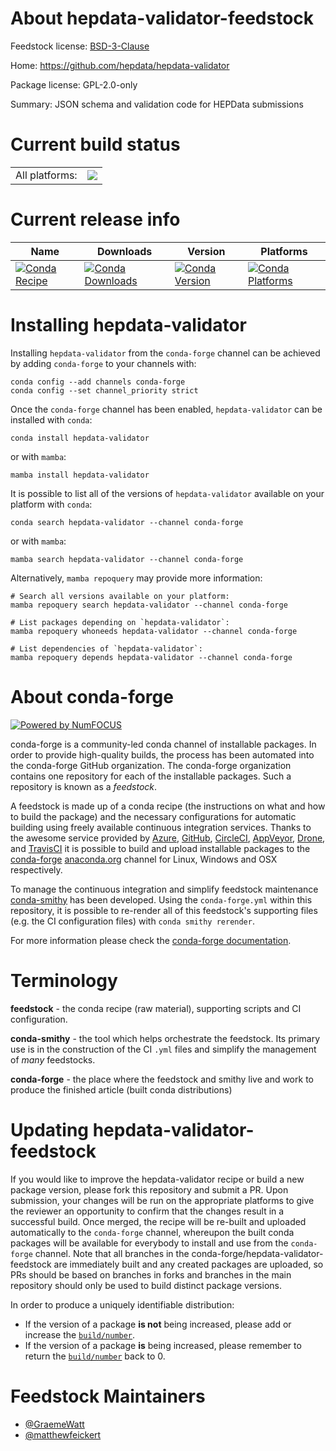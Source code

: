 About hepdata-validator-feedstock
=================================

Feedstock license: [BSD-3-Clause](https://github.com/conda-forge/hepdata-validator-feedstock/blob/main/LICENSE.txt)

Home: https://github.com/hepdata/hepdata-validator

Package license: GPL-2.0-only

Summary: JSON schema and validation code for HEPData submissions

Current build status
====================


<table><tr><td>All platforms:</td>
    <td>
      <a href="https://dev.azure.com/conda-forge/feedstock-builds/_build/latest?definitionId=22307&branchName=main">
        <img src="https://dev.azure.com/conda-forge/feedstock-builds/_apis/build/status/hepdata-validator-feedstock?branchName=main">
      </a>
    </td>
  </tr>
</table>

Current release info
====================

| Name | Downloads | Version | Platforms |
| --- | --- | --- | --- |
| [![Conda Recipe](https://img.shields.io/badge/recipe-hepdata--validator-green.svg)](https://anaconda.org/conda-forge/hepdata-validator) | [![Conda Downloads](https://img.shields.io/conda/dn/conda-forge/hepdata-validator.svg)](https://anaconda.org/conda-forge/hepdata-validator) | [![Conda Version](https://img.shields.io/conda/vn/conda-forge/hepdata-validator.svg)](https://anaconda.org/conda-forge/hepdata-validator) | [![Conda Platforms](https://img.shields.io/conda/pn/conda-forge/hepdata-validator.svg)](https://anaconda.org/conda-forge/hepdata-validator) |

Installing hepdata-validator
============================

Installing `hepdata-validator` from the `conda-forge` channel can be achieved by adding `conda-forge` to your channels with:

```
conda config --add channels conda-forge
conda config --set channel_priority strict
```

Once the `conda-forge` channel has been enabled, `hepdata-validator` can be installed with `conda`:

```
conda install hepdata-validator
```

or with `mamba`:

```
mamba install hepdata-validator
```

It is possible to list all of the versions of `hepdata-validator` available on your platform with `conda`:

```
conda search hepdata-validator --channel conda-forge
```

or with `mamba`:

```
mamba search hepdata-validator --channel conda-forge
```

Alternatively, `mamba repoquery` may provide more information:

```
# Search all versions available on your platform:
mamba repoquery search hepdata-validator --channel conda-forge

# List packages depending on `hepdata-validator`:
mamba repoquery whoneeds hepdata-validator --channel conda-forge

# List dependencies of `hepdata-validator`:
mamba repoquery depends hepdata-validator --channel conda-forge
```


About conda-forge
=================

[![Powered by
NumFOCUS](https://img.shields.io/badge/powered%20by-NumFOCUS-orange.svg?style=flat&colorA=E1523D&colorB=007D8A)](https://numfocus.org)

conda-forge is a community-led conda channel of installable packages.
In order to provide high-quality builds, the process has been automated into the
conda-forge GitHub organization. The conda-forge organization contains one repository
for each of the installable packages. Such a repository is known as a *feedstock*.

A feedstock is made up of a conda recipe (the instructions on what and how to build
the package) and the necessary configurations for automatic building using freely
available continuous integration services. Thanks to the awesome service provided by
[Azure](https://azure.microsoft.com/en-us/services/devops/), [GitHub](https://github.com/),
[CircleCI](https://circleci.com/), [AppVeyor](https://www.appveyor.com/),
[Drone](https://cloud.drone.io/welcome), and [TravisCI](https://travis-ci.com/)
it is possible to build and upload installable packages to the
[conda-forge](https://anaconda.org/conda-forge) [anaconda.org](https://anaconda.org/)
channel for Linux, Windows and OSX respectively.

To manage the continuous integration and simplify feedstock maintenance
[conda-smithy](https://github.com/conda-forge/conda-smithy) has been developed.
Using the ``conda-forge.yml`` within this repository, it is possible to re-render all of
this feedstock's supporting files (e.g. the CI configuration files) with ``conda smithy rerender``.

For more information please check the [conda-forge documentation](https://conda-forge.org/docs/).

Terminology
===========

**feedstock** - the conda recipe (raw material), supporting scripts and CI configuration.

**conda-smithy** - the tool which helps orchestrate the feedstock.
                   Its primary use is in the construction of the CI ``.yml`` files
                   and simplify the management of *many* feedstocks.

**conda-forge** - the place where the feedstock and smithy live and work to
                  produce the finished article (built conda distributions)


Updating hepdata-validator-feedstock
====================================

If you would like to improve the hepdata-validator recipe or build a new
package version, please fork this repository and submit a PR. Upon submission,
your changes will be run on the appropriate platforms to give the reviewer an
opportunity to confirm that the changes result in a successful build. Once
merged, the recipe will be re-built and uploaded automatically to the
`conda-forge` channel, whereupon the built conda packages will be available for
everybody to install and use from the `conda-forge` channel.
Note that all branches in the conda-forge/hepdata-validator-feedstock are
immediately built and any created packages are uploaded, so PRs should be based
on branches in forks and branches in the main repository should only be used to
build distinct package versions.

In order to produce a uniquely identifiable distribution:
 * If the version of a package **is not** being increased, please add or increase
   the [``build/number``](https://docs.conda.io/projects/conda-build/en/latest/resources/define-metadata.html#build-number-and-string).
 * If the version of a package **is** being increased, please remember to return
   the [``build/number``](https://docs.conda.io/projects/conda-build/en/latest/resources/define-metadata.html#build-number-and-string)
   back to 0.

Feedstock Maintainers
=====================

* [@GraemeWatt](https://github.com/GraemeWatt/)
* [@matthewfeickert](https://github.com/matthewfeickert/)

